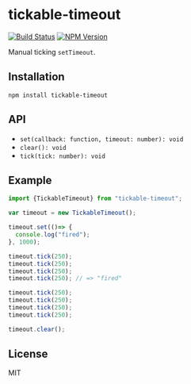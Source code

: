 # tickable-timeout
[![Build Status](http://img.shields.io/travis/mohayonao/tickable-timeout.svg?style=flat)](https://travis-ci.org/mohayonao/tickable-timeout)
[![NPM Version](http://img.shields.io/npm/v/tickable-timeout.svg?style=flat)](https://www.npmjs.org/package/tickable-timeout)

Manual ticking `setTimeout`.

## Installation

```
npm install tickable-timeout
```

## API

- `set(callback: function, timeout: number): void`
- `clear(): void`
- `tick(tick: number): void`

## Example

```javascript
import {TickableTimeout} from "tickable-timeout";

var timeout = new TickableTimeout();

timeout.set(()=> {
  console.log("fired");
}, 1000);

timeout.tick(250);
timeout.tick(250);
timeout.tick(250);
timeout.tick(250); // => "fired"

timeout.tick(250);
timeout.tick(250);
timeout.tick(250);
timeout.tick(250);

timeout.clear();
```

## License

MIT
